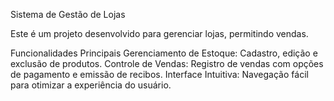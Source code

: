 Sistema de Gestão de Lojas

Este é um projeto desenvolvido para gerenciar lojas, permitindo vendas.

Funcionalidades Principais
Gerenciamento de Estoque: Cadastro, edição e exclusão de produtos.
Controle de Vendas: Registro de vendas com opções de pagamento e emissão de recibos.
Interface Intuitiva: Navegação fácil para otimizar a experiência do usuário.

